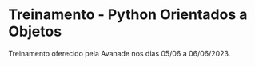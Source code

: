 # Treinamento - Python Orientados a Objetos 

Treinamento oferecido pela Avanade nos dias 05/06 a 06/06/2023.